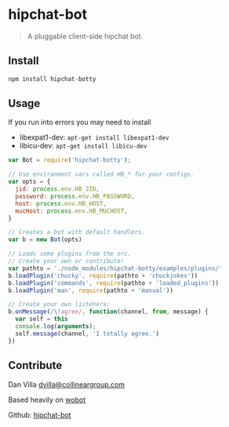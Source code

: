 hipchat-bot
===========
> A pluggable client-side hipchat bot.

## Install

```js
npm install hipchat-botty
```

## Usage

If you run into errors you may need to install

 - libexpat1-dev: `apt-get install libexpat1-dev`
 - libicu-dev: `apt-get install libicu-dev`


```javascript
var Bot = require('hipchat-botty');

// Use environment vars called HB_* for your configs.
var opts = {
  jid: process.env.HB_JID,
  password: process.env.HB_PASSWORD,
  host: process.env.HB_HOST,
  mucHost: process.env.HB_MUCHOST,
}

// Creates a bot with default handlers.
var b = new Bot(opts)

// Loads some plugins from the src.
// Create your own or contribute!
var pathto = './node_modules/hipchat-botty/examples/plugins/'
b.loadPlugin('chucky', require(pathto + 'chuckjokes'))
b.loadPlugin('commands', require(pathto + 'loaded_plugins'))
b.loadPlugin('man', require(pathto + 'manual'))

// Create your own listeners:
b.onMessage(/\!agree/, function(channel, from, message) {
  var self = this
  console.log(arguments);
  self.message(channel, 'I totally agree.')
})

```

## Contribute
Dan Villa <dvilla@collineargroup.com>

Based heavily on [wobot](http://github.com/cjoudrey/wobot)

Github: [hipchat-bot](https://github.com/kingnebby/hipchat-bot)

